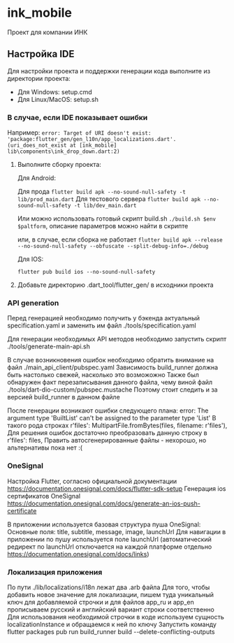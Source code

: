# ink_mobile

Проект для компании ИНК

## Настройка IDE

Для настройки проекта и поддержки генерации кода выполните из директории проекта:

- Для Windows: setup.cmd
- Для Linux/MacOS: setup.sh

### В случае, если IDE показывает ошибки 

Например:
`error: Target of URI doesn't exist: 'package:flutter_gen/gen_l10n/app_localizations.dart'. (uri_does_not_exist at [ink_mobile] lib\components\ink_drop_down.dart:2)`

1. Выполните сборку проекта:

    Для Android: 

    Для прода
    `flutter build apk --no-sound-null-safety -t lib/prod_main.dart`
    Для тестового сервера
   `flutter build apk --no-sound-null-safety -t lib/dev_main.dart`

    Или можно использовать готовый скрипт build.sh
   `./build.sh $env $paltform`, описание параметров можно найти в скрипте

    или, в случае, если сборка не работает
    `flutter build apk --release --no-sound-null-safety --obfuscate --split-debug-info=./debug` 
    
    Для IOS:
    
    `flutter pub build ios --no-sound-null-safety`

2. Добавьте директорию .dart_tool/flutter_gen/ в исходники проекта


### API generation

Перед генерацией необходимо получить у бэкенда актуальный specification.yaml и заменить им файл ./tools/specification.yaml

Для генерации необходимых API методов необходимо запустить скрипт ./tools/generate-main-api.sh

В случае возникновения ошибок необходимо обратить внимание на файл ./main_api_client/pubspec.yaml
Зависимость build_runner должна быть настолько свежей, насколько это возможожно 
Также был обнаружен факт перезаписывания данного файла, чему виной файл ./tools/dart-dio-custom/pubspec.mustache
Поэтому стоит следить и за версией build_runner в данном файле 

После генерации возникают ошибки следующего плана:
error: The argument type 'BuiltList<Uint8List>' can't be assigned to the parameter type 'List<int>'
В такого рода строках
r'files': MultipartFile.fromBytes(files, filename: r'files'),
Для решения ошибок достаточно преобразовать данную строку в
r'files': files,
Править автосгенерированные файлы - нехорошо, но альтернативы пока нет :(


### OneSignal

Настройка Flutter, согласно официальной документации https://documentation.onesignal.com/docs/flutter-sdk-setup
Генерация ios сертификатов OneSignal https://documentation.onesignal.com/docs/generate-an-ios-push-certificate

В приложении используется базовая структура пуша OneSignal:
Основные поля: title, subtitle, message, image, launchUrl
Для навигации в приложении по пушу используется поле launchUrl (автоматический редирект по launchUrl отключается на каждой платформе отдельно https://documentation.onesignal.com/docs/links)

### Локализация приложения

По пути ./lib/localizations/i18n лежат два .arb файла
Для того, чтобы добавить новое значение для локализации, пишем туда уникальный ключ для добавляемой строчки и для файлов app_ru и app_en прописываем русский и английский вариант строки соответственно
Для использования необходимой строчки в коде используем сущность localizationInstance и обращаемся к ней по ключу 
Запустить команду  flutter packages pub run build_runner build --delete-conflicting-outputs
